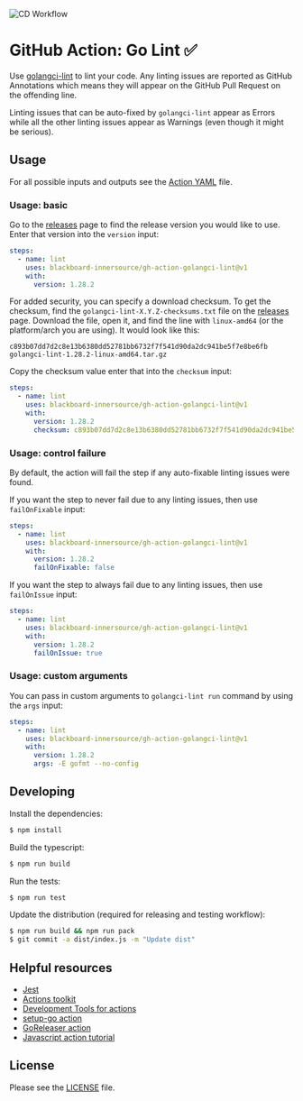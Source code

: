 ![CD Workflow](https://github.com/blackboard-innersource/gh-action-golangci-lint/workflows/CD%20Workflow/badge.svg?event=push)

# GitHub Action: Go Lint :white_check_mark:

Use [golangci-lint](https://github.com/golangci/golangci-lint) to lint your code. Any linting issues
are reported as GitHub Annotations which means they will appear on the GitHub Pull Request on
the offending line.

Linting issues that can be auto-fixed by `golangci-lint` appear as Errors while all the other
linting issues appear as Warnings (even though it might be serious).

## Usage

For all possible inputs and outputs see the [Action YAML](action.yml) file.

### Usage: basic

Go to the [releases](https://github.com/golangci/golangci-lint/releases) page to find
the release version you would like to use.  Enter that version into the `version` input:

```yaml
steps:
  - name: lint
    uses: blackboard-innersource/gh-action-golangci-lint@v1
    with:
      version: 1.28.2
```

For added security, you can specify a download checksum. To get the checksum, find the
`golangci-lint-X.Y.Z-checksums.txt` file on the [releases](https://github.com/golangci/golangci-lint/releases)
page. Download the file, open it, and find the line with `linux-amd64` (or the platform/arch you are using).
It would look like this:

```
c893b07dd7d2c8e13b6380dd52781bb6732f7f541d90da2dc941be5f7e8be6fb  golangci-lint-1.28.2-linux-amd64.tar.gz
```

Copy the checksum value enter that into the `checksum` input:

```yaml
steps:
  - name: lint
    uses: blackboard-innersource/gh-action-golangci-lint@v1
    with:
      version: 1.28.2
      checksum: c893b07dd7d2c8e13b6380dd52781bb6732f7f541d90da2dc941be5f7e8be6fb
```

### Usage: control failure

By default, the action will fail the step if any auto-fixable linting issues were found.

If you want the step to never fail due to any linting issues, then use `failOnFixable` input:

```yaml
steps:
  - name: lint
    uses: blackboard-innersource/gh-action-golangci-lint@v1
    with:
      version: 1.28.2
      failOnFixable: false
```

If you want the step to always fail due to any linting issues, then use `failOnIssue` input:

```yaml
steps:
  - name: lint
    uses: blackboard-innersource/gh-action-golangci-lint@v1
    with:
      version: 1.28.2
      failOnIssue: true
```

### Usage: custom arguments

You can pass in custom arguments to `golangci-lint run` command by using the `args` input:

```yaml
steps:
  - name: lint
    uses: blackboard-innersource/gh-action-golangci-lint@v1
    with:
      version: 1.28.2
      args: -E gofmt --no-config
```

## Developing

Install the dependencies:
```bash
$ npm install
```

Build the typescript:
```bash
$ npm run build
```

Run the tests:  
```bash
$ npm run test
```

Update the distribution (required for releasing and testing workflow):
```bash
$ npm run build && npm run pack
$ git commit -a dist/index.js -m "Update dist"
```

## Helpful resources

* [Jest](https://jestjs.io/docs/en/getting-started)
* [Actions toolkit](https://github.com/actions/toolkit)
* [Development Tools for actions](https://help.github.com/en/actions/reference/development-tools-for-github-actions)
* [setup-go action](https://github.com/actions/setup-go)
* [GoReleaser action](https://github.com/goreleaser/goreleaser-action)
* [Javascript action tutorial](https://help.github.com/en/actions/building-actions/creating-a-javascript-action)

## License

Please see the [LICENSE](LICENSE) file.
